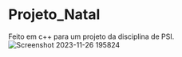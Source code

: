 # Projeto_Natal
Feito em c++ para um projeto da disciplina de PSI.
![Screenshot 2023-11-26 195824](https://github.com/OMouta/Projeto_Natal/assets/79537410/b15ff0fd-af88-4c8c-9bbb-e643b2b88841)
